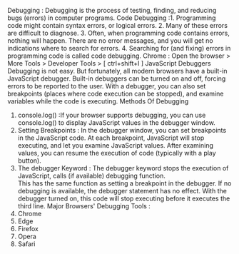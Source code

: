 Debugging       : Debugging is the process of testing, finding, and reducing bugs (errors) in computer programs.
Code Debugging  :1. Programming code might contain syntax errors, or logical errors.
                 2. Many of these errors are difficult to diagnose.
                 3. Often, when programming code contains errors, nothing will happen. There are no error messages, and you will get no indications where to search for errors.
                 4. Searching for (and fixing) errors in programming code is called code debugging.
Chrome          : Open the browser > More Tools > Developer Tools > [ ctrl+shift+I ]
JavaScript Debuggers   
                        Debugging is not easy. But fortunately, all modern browsers have a built-in JavaScript debugger.
                        Built-in debuggers can be turned on and off, forcing errors to be reported to the user.
                        With a debugger, you can also set breakpoints (places where code execution can be stopped), and examine variables while the code is executing.
Methods Of Debugging    
 1. console.log()           :If your browser supports debugging, you can use console.log() to display JavaScript values in the debugger window.
 2. Setting Breakpoints     : In the debugger window, you can set breakpoints in the JavaScript code.
                              At each breakpoint, JavaScript will stop executing, and let you examine JavaScript values.
                              After examining values, you can resume the execution of code (typically with a play button).
 3. The debugger Keyword    : The debugger keyword stops the execution of JavaScript, calls (if available)          debugging function.                
                              This has the same function as setting a breakpoint in the debugger.
                              If no debugging is available, the debugger statement has no effect.
                              With the debugger turned on, this code will stop executing before it executes the third line.
Major Browsers' Debugging Tools : 
1. Chrome
2. Edge
3. Firefox
4. Opera
5. Safari